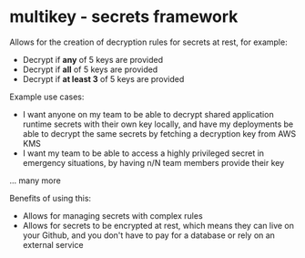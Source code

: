 # multikey - secrets framework

Allows for the creation of decryption rules for secrets at rest, for example:

- Decrypt if **any** of 5 keys are provided
- Decrypt if **all** of 5 keys are provided
- Decrypt if **at least 3** of 5 keys are provided

Example use cases:

- I want anyone on my team to be able to decrypt shared application runtime secrets with their own key locally, and have my deployments be able to decrypt the same secrets by fetching a decryption key from AWS KMS
- I want my team to be able to access a highly privileged secret in emergency situations, by having n/N team members provide their key

... many more

Benefits of using this:

- Allows for managing secrets with complex rules
- Allows for secrets to be encrypted at rest, which means they can live on your Github, and you don't have to pay for a database or rely on an external service
